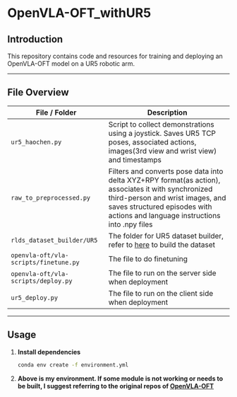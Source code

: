 # OpenVLA-OFT_withUR5

## Introduction

This repository contains code and resources for training and deploying an OpenVLA-OFT model on a UR5 robotic arm. 

---

## File Overview

| File / Folder             | Description |
|---------------------------|-------------|
| `ur5_haochen.py`         | Script to collect demonstrations using a joystick. Saves UR5 TCP poses, associated actions, images(3rd view and wrist view) and timestamps |
| `raw_to_preprocessed.py`          | Filters and converts pose data into delta XYZ+RPY format(as action), associates it with synchronized third-person and wrist images, and saves structured episodes with actions and language instructions into .npy files  |
| `rlds_dataset_builder/UR5`         | The folder for UR5 dataset builder, refer to [here](https://github.com/moojink/rlds_dataset_builder/tree/main) to build the dataset |
| `openvla-oft/vla-scripts/finetune.py`         | The file to do finetuning |
| `openvla-oft/vla-scripts/deploy.py`         | The file to run on the server side when deployment |
| `ur5_deploy.py`         | The file to run on the client side when deployment |


---

## Usage

1. **Install dependencies**
   ```bash
   conda env create -f environment.yml

2. **Above is my environment. If some module is not working or needs to be built, I suggest referring to the original repos of [OpenVLA-OFT](https://github.com/moojink/openvla-oft)**
